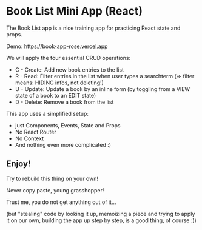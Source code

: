 # Book List Mini App (React)

The Book List app is a nice training app for practicing React state and props.

Demo: https://book-app-rose.vercel.app

We will apply the four essential CRUD operations:
- C - Create: Add new book entries to the list
- R - Read: Filter entries in the list when user types a searchterm (=> filter means: HIDING infos, not deleting!)
- U - Update: Update a book by an inline form (by toggling from a VIEW state of a book to an EDIT state)
- D - Delete: Remove a book from the list

This app uses a simplified setup:
- just Components, Events, State and Props
- No React Router
- No Context
- And nothing even more complicated :)

## Enjoy!

Try to rebuild this thing on your own!

Never copy paste, young grasshopper! 

Trust me, you do not get anything out of it...

(but "stealing" code by looking it up, memoizing a piece and trying to apply it on our own, building the app up step by step, is a good thing, of course :))

